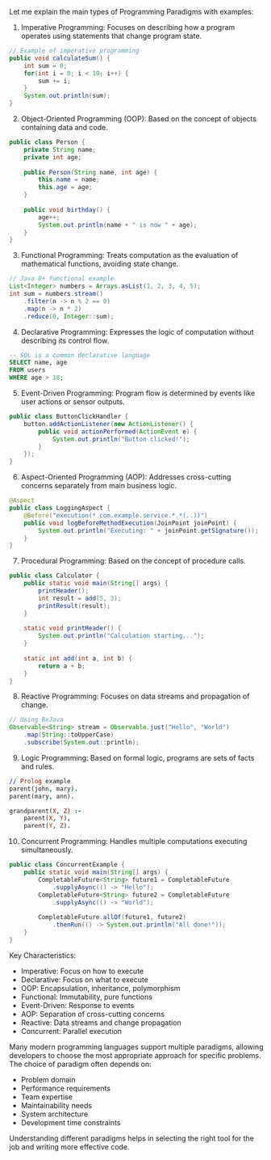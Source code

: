 Let me explain the main types of Programming Paradigms with examples:

1. Imperative Programming:
Focuses on describing how a program operates using statements that change program state.

```java
// Example of imperative programming
public void calculateSum() {
    int sum = 0;
    for(int i = 0; i < 10; i++) {
        sum += i;
    }
    System.out.println(sum);
}
```

2. Object-Oriented Programming (OOP):
Based on the concept of objects containing data and code.

```java
public class Person {
    private String name;
    private int age;
    
    public Person(String name, int age) {
        this.name = name;
        this.age = age;
    }
    
    public void birthday() {
        age++;
        System.out.println(name + " is now " + age);
    }
}
```

3. Functional Programming:
Treats computation as the evaluation of mathematical functions, avoiding state change.

```java
// Java 8+ functional example
List<Integer> numbers = Arrays.asList(1, 2, 3, 4, 5);
int sum = numbers.stream()
    .filter(n -> n % 2 == 0)
    .map(n -> n * 2)
    .reduce(0, Integer::sum);
```

4. Declarative Programming:
Expresses the logic of computation without describing its control flow.

```sql
-- SQL is a common declarative language
SELECT name, age 
FROM users 
WHERE age > 18;
```

5. Event-Driven Programming:
Program flow is determined by events like user actions or sensor outputs.

```java
public class ButtonClickHandler {
    button.addActionListener(new ActionListener() {
        public void actionPerformed(ActionEvent e) {
            System.out.println("Button clicked!");
        }
    });
}
```

6. Aspect-Oriented Programming (AOP):
Addresses cross-cutting concerns separately from main business logic.

```java
@Aspect
public class LoggingAspect {
    @Before("execution(* com.example.service.*.*(..))")
    public void logBeforeMethodExecution(JoinPoint joinPoint) {
        System.out.println("Executing: " + joinPoint.getSignature());
    }
}
```

7. Procedural Programming:
Based on the concept of procedure calls.

```java
public class Calculator {
    public static void main(String[] args) {
        printHeader();
        int result = add(5, 3);
        printResult(result);
    }
    
    static void printHeader() {
        System.out.println("Calculation starting...");
    }
    
    static int add(int a, int b) {
        return a + b;
    }
}
```

8. Reactive Programming:
Focuses on data streams and propagation of change.

```java
// Using RxJava
Observable<String> stream = Observable.just("Hello", "World")
    .map(String::toUpperCase)
    .subscribe(System.out::println);
```

9. Logic Programming:
Based on formal logic, programs are sets of facts and rules.

```prolog
// Prolog example
parent(john, mary).
parent(mary, ann).

grandparent(X, Z) :- 
    parent(X, Y), 
    parent(Y, Z).
```

10. Concurrent Programming:
Handles multiple computations executing simultaneously.

```java
public class ConcurrentExample {
    public static void main(String[] args) {
        CompletableFuture<String> future1 = CompletableFuture
            .supplyAsync(() -> "Hello");
        CompletableFuture<String> future2 = CompletableFuture
            .supplyAsync(() -> "World");
        
        CompletableFuture.allOf(future1, future2)
            .thenRun(() -> System.out.println("All done!"));
    }
}
```

Key Characteristics:

- Imperative: Focus on how to execute
- Declarative: Focus on what to execute
- OOP: Encapsulation, inheritance, polymorphism
- Functional: Immutability, pure functions
- Event-Driven: Response to events
- AOP: Separation of cross-cutting concerns
- Reactive: Data streams and change propagation
- Concurrent: Parallel execution

Many modern programming languages support multiple paradigms, allowing developers to choose the most appropriate approach for specific problems. The choice of paradigm often depends on:

- Problem domain
- Performance requirements
- Team expertise
- Maintainability needs
- System architecture
- Development time constraints

Understanding different paradigms helps in selecting the right tool for the job and writing more effective code.

